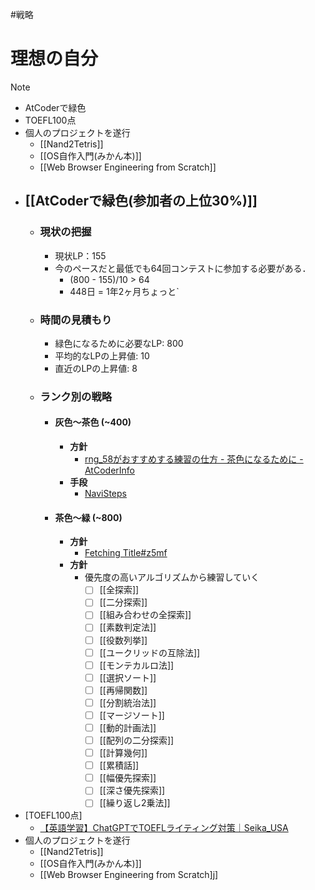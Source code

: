 #戦略
# 理想の自分
> [!note]
> - AtCoderで緑色
> - TOEFL100点
> - 個人のプロジェクトを遂行
>	- [[Nand2Tetris]]
>	- [[OS自作入門(みかん本)]]
>	- [[Web Browser Engineering from Scratch]]

- ## [[AtCoderで緑色(参加者の上位30%)]]
	- ### 現状の把握
		- 現状LP：155
		- 今のペースだと最低でも64回コンテストに参加する必要がある．
			- (800 - 155)/10 > 64
			- 448日 = 1年2ヶ月ちょっと`
	- ### 時間の見積もり
		- 緑色になるために必要なLP:  800
		- 平均的なLPの上昇値:  10
		- 直近のLPの上昇値:  8
	- ###  ランク別の戦略
		- #### 灰色〜茶色 (~400)
			- **方針**
				- [rng\_58がおすすめする練習の仕方 - 茶色になるために - AtCoderInfo](https://info.atcoder.jp/entry/2024/03/18/160342)
			- **手段**
				- [NaviSteps](https://docs.google.com/spreadsheets/d/1p4rGvtYcqk9hfsl8PSeMlsNqFu34o8DOGM78MBn7dg4/edit?gid=0#gid=0)
		- #### 茶色〜緑 (~800)
			- **方針**
				- [Fetching Title#z5mf](https://qiita.com/e869120/items/eb50fdaece12be418faa)
			- **方針**
				- 優先度の高いアルゴリズムから練習していく
					- [ ] [[全探索]]
					- [ ] [[二分探索]]
					- [ ] [[組み合わせの全探索]]
					- [ ] [[素数判定法]]
					- [ ] [[役数列挙]]
					- [ ] [[ユークリッドの互除法]]
					- [ ] [[モンテカルロ法]]
					- [ ] [[選択ソート]]
					- [ ] [[再帰関数]]
					- [ ] [[分割統治法]]
					- [ ] [[マージソート]]
					- [ ] [[動的計画法]]
					- [ ] [[配列の二分探索]]
					- [ ] [[計算幾何]]
					- [ ] [[累積話]]
					- [ ] [[幅優先探索]]
					- [ ] [[深さ優先探索]]
					- [ ] [[繰り返し2乗法]]
	
- [TOEFL100点]
	- [【英語学習】ChatGPTでTOEFLライティング対策｜Seika\_USA](https://note.com/seika_usa/n/n9d8f7bf298bc)
- 個人のプロジェクトを遂行
	- [[Nand2Tetris]]
	- [[OS自作入門(みかん本)]]
	- [[Web Browser Engineering from Scratch]j]